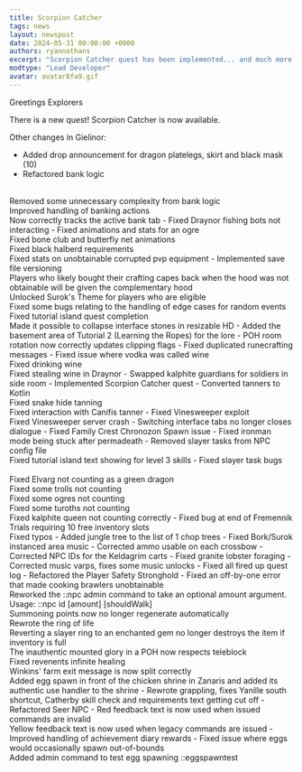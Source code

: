 ```yaml
---
title: Scorpion Catcher
tags: news
layout: newspost
date: 2024-05-31 00:00:00 +0000
authors: ryannathans
excerpt: "Scorpion Catcher quest has been implemented... and much more..."
modtype: "Lead Developer"
avatar: avatar8fa9.gif
---
```

Greetings Explorers

There is a new quest! Scorpion Catcher is now available.

Other changes in Gielinor:


- Added drop announcement for dragon platelegs, skirt and black mask (10)
- Refactored bank logic<br />
<br />
Removed some unnecessary complexity from bank logic<br />
Improved handling of banking actions<br />
Now correctly tracks the active bank tab
- Fixed Draynor fishing bots not interacting
- Fixed animations and stats for an ogre<br />
Fixed bone club and butterfly net animations<br />
Fixed black halberd requirements<br />
Fixed stats on unobtainable corrupted pvp equipment
- Implemented save file versioning<br />
Players who likely bought their crafting capes back when the hood was not obtainable will be given the complementary hood<br />
Unlocked Surok's Theme for players who are eligible<br />
Fixed some bugs relating to the handling of edge cases for random events<br />
Fixed tutorial island quest completion<br />
Made it possible to collapse interface stones in resizable HD
- Added the basement area of Tutorial 2 (Learning the Ropes) for the lore
- POH room rotation now correctly updates clipping flags
- Fixed duplicated runecrafting messages
- Fixed issue where vodka was called wine<br />
Fixed drinking wine<br />
Fixed stealing wine in Draynor
- Swapped kalphite guardians for soldiers in side room
- Implemented Scorpion Catcher quest
- Converted tanners to Kotlin<br />
Fixed snake hide tanning<br />
Fixed interaction with Canifis tanner
- Fixed Vinesweeper exploit<br />
Fixed Vinesweeper server crash
- Switching interface tabs no longer closes dialogue
- Fixed Family Crest Chronozon Spawn issue
- Fixed ironman mode being stuck after permadeath
- Removed slayer tasks from NPC config file<br />
Fixed tutorial island text showing for level 3 skills
- Fixed slayer task bugs<br />
<br />
Fixed Elvarg not counting as a green dragon<br />
Fixed some trolls not counting<br />
Fixed some ogres not counting<br />
Fixed some turoths not counting<br />
Fixed kalphite queen not counting correctly
- Fixed bug at end of Fremennik Trials requiring 10 free inventory slots<br />
Fixed typos
- Added jungle tree to the list of 1 chop trees
- Fixed Bork/Surok instanced area music
- Corrected ammo usable on each crossbow
- Corrected NPC IDs for the Keldagrim carts
- Fixed granite lobster foraging
- Corrected music varps, fixes some music unlocks
- Fixed all fired up quest log
- Refactored the Player Safety Stronghold
- Fixed an off-by-one error that made cooking brawlers unobtainable<br />
Reworked the ::npc admin command to take an optional amount argument. Usage: ::npc id [amount] [shouldWalk]<br />
Summoning points now no longer regenerate automatically<br />
Rewrote the ring of life<br />
Reverting a slayer ring to an enchanted gem no longer destroys the item if inventory is full<br />
The inauthentic mounted glory in a POH now respects teleblock<br />
Fixed revenents infinite healing<br />
Winkins' farm exit message is now split correctly<br />
Added egg spawn in front of the chicken shrine in Zanaris and added its authentic use handler to the shrine
- Rewrote grappling, fixes Yanille south shortcut, Catherby skill check and requirements text getting cut off
- Refactored Seer NPC
- Red feedback text is now used when issued commands are invalid<br />
Yellow feedback text is now used when legacy commands are issued
- Improved handling of achievement diary rewards
- Fixed issue where eggs would occasionally spawn out-of-bounds<br />
Added admin command to test egg spawning ::eggspawntest

